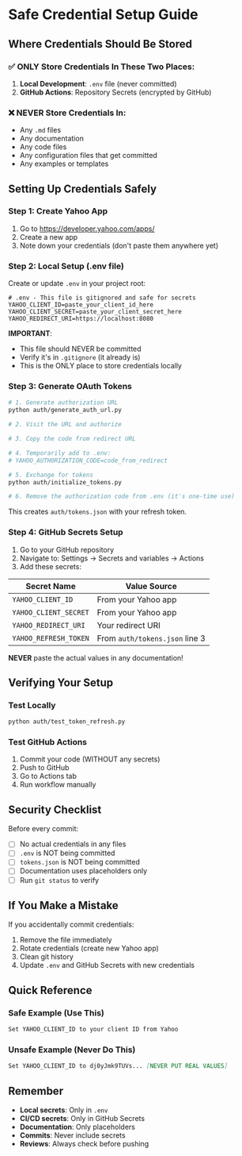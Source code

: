 # Safe Credential Setup Guide

## Where Credentials Should Be Stored

### ✅ ONLY Store Credentials In These Two Places:

1. **Local Development**: `.env` file (never committed)
2. **GitHub Actions**: Repository Secrets (encrypted by GitHub)

### ❌ NEVER Store Credentials In:
- Any `.md` files
- Any documentation
- Any code files
- Any configuration files that get committed
- Any examples or templates

## Setting Up Credentials Safely

### Step 1: Create Yahoo App

1. Go to https://developer.yahoo.com/apps/
2. Create a new app
3. Note down your credentials (don't paste them anywhere yet)

### Step 2: Local Setup (.env file)

Create or update `.env` in your project root:

```env
# .env - This file is gitignored and safe for secrets
YAHOO_CLIENT_ID=paste_your_client_id_here
YAHOO_CLIENT_SECRET=paste_your_client_secret_here  
YAHOO_REDIRECT_URI=https://localhost:8080
```

**IMPORTANT**: 
- This file should NEVER be committed
- Verify it's in `.gitignore` (it already is)
- This is the ONLY place to store credentials locally

### Step 3: Generate OAuth Tokens

```bash
# 1. Generate authorization URL
python auth/generate_auth_url.py

# 2. Visit the URL and authorize

# 3. Copy the code from redirect URL

# 4. Temporarily add to .env:
# YAHOO_AUTHORIZATION_CODE=code_from_redirect

# 5. Exchange for tokens
python auth/initialize_tokens.py

# 6. Remove the authorization code from .env (it's one-time use)
```

This creates `auth/tokens.json` with your refresh token.

### Step 4: GitHub Secrets Setup

1. Go to your GitHub repository
2. Navigate to: Settings → Secrets and variables → Actions
3. Add these secrets:

| Secret Name | Value Source |
|------------|--------------|
| `YAHOO_CLIENT_ID` | From your Yahoo app |
| `YAHOO_CLIENT_SECRET` | From your Yahoo app |
| `YAHOO_REDIRECT_URI` | Your redirect URI |
| `YAHOO_REFRESH_TOKEN` | From `auth/tokens.json` line 3 |

**NEVER** paste the actual values in any documentation!

## Verifying Your Setup

### Test Locally
```bash
python auth/test_token_refresh.py
```

### Test GitHub Actions
1. Commit your code (WITHOUT any secrets)
2. Push to GitHub
3. Go to Actions tab
4. Run workflow manually

## Security Checklist

Before every commit:
- [ ] No actual credentials in any files
- [ ] `.env` is NOT being committed
- [ ] `tokens.json` is NOT being committed  
- [ ] Documentation uses placeholders only
- [ ] Run `git status` to verify

## If You Make a Mistake

If you accidentally commit credentials:
1. Remove the file immediately
2. Rotate credentials (create new Yahoo app)
3. Clean git history
4. Update `.env` and GitHub Secrets with new credentials

## Quick Reference

### Safe Example (Use This)
```markdown
Set YAHOO_CLIENT_ID to your client ID from Yahoo
```

### Unsafe Example (Never Do This)
```markdown
Set YAHOO_CLIENT_ID to dj0yJmk9TUVs... [NEVER PUT REAL VALUES]
```

## Remember

- **Local secrets**: Only in `.env`
- **CI/CD secrets**: Only in GitHub Secrets
- **Documentation**: Only placeholders
- **Commits**: Never include secrets
- **Reviews**: Always check before pushing
